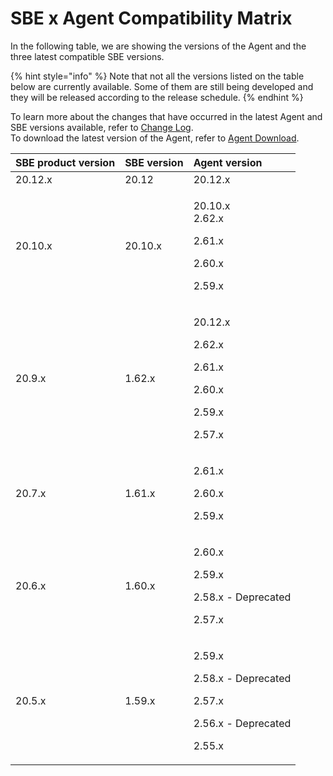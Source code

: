 # SBE x Agent Compatibility Matrix

In the following table, we are showing the versions of the Agent and the three latest compatible SBE versions.

{% hint style="info" %}
Note that not all the versions listed on the table below are currently available. Some of them are still being developed and they will be released according to the release schedule.
{% endhint %}

To learn more about the changes that have occurred in the latest Agent and SBE versions available, refer to [Change Log](../change-log.md).  
To download the latest version of the Agent, refer to [Agent Download](agent-2.x-and-above-installation.md#agent-download).

<table>
  <thead>
    <tr>
      <th style="text-align:left">SBE product version</th>
      <th style="text-align:left">SBE version</th>
      <th style="text-align:left">Agent version</th>
    </tr>
  </thead>
  <tbody>
    <tr>
      <td style="text-align:left">20.12.x</td>
      <td style="text-align:left">20.12</td>
      <td style="text-align:left">20.12.x</td>
    </tr>
    <tr>
      <td style="text-align:left">20.10.x</td>
      <td style="text-align:left">20.10.x</td>
      <td style="text-align:left">
        <p>20.10.x
          <br />2.62.x</p>
        <p>2.61.x</p>
        <p>2.60.x</p>
        <p>2.59.x</p>
      </td>
    </tr>
    <tr>
      <td style="text-align:left">20.9.x</td>
      <td style="text-align:left">1.62.x</td>
      <td style="text-align:left">
        <p>20.12.x</p>
        <p>2.62.x</p>
        <p>2.61.x</p>
        <p>2.60.x</p>
        <p>2.59.x</p>
        <p>2.57.x</p>
      </td>
    </tr>
    <tr>
      <td style="text-align:left">20.7.x</td>
      <td style="text-align:left">1.61.x</td>
      <td style="text-align:left">
        <p>2.61.x</p>
        <p>2.60.x</p>
        <p>2.59.x</p>
      </td>
    </tr>
    <tr>
      <td style="text-align:left">20.6.x</td>
      <td style="text-align:left">1.60.x</td>
      <td style="text-align:left">
        <p>2.60.x</p>
        <p>2.59.x</p>
        <p>2.58.x - Deprecated</p>
        <p>2.57.x</p>
      </td>
    </tr>
    <tr>
      <td style="text-align:left">20.5.x</td>
      <td style="text-align:left">1.59.x</td>
      <td style="text-align:left">
        <p>2.59.x</p>
        <p>2.58.x - Deprecated</p>
        <p>2.57.x</p>
        <p>2.56.x - Deprecated</p>
        <p>2.55.x</p>
      </td>
    </tr>
  </tbody>
</table>

